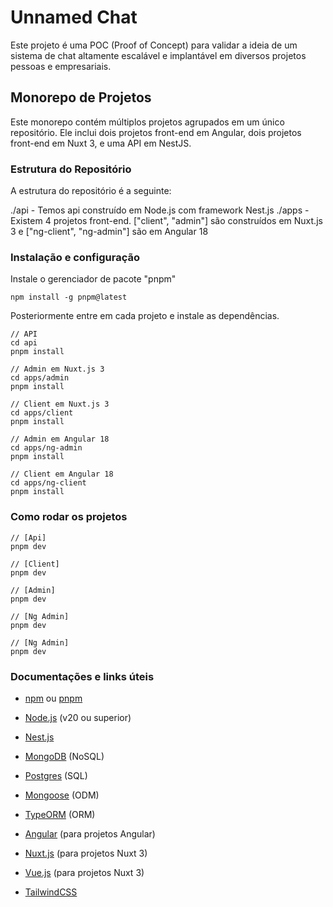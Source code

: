 # Unnamed Chat

Este projeto é uma POC (Proof of Concept) para validar a ideia de um sistema de chat altamente escalável e implantável em diversos projetos pessoas e empresariais.

## Monorepo de Projetos

Este monorepo contém múltiplos projetos agrupados em um único repositório. Ele inclui dois projetos front-end em Angular, dois projetos front-end em Nuxt 3, e uma API em NestJS.

### Estrutura do Repositório

A estrutura do repositório é a seguinte:

./api - Temos api construído em Node.js com framework Nest.js
./apps - Existem 4 projetos front-end. ["client", "admin"] são construídos em Nuxt.js 3 e ["ng-client", "ng-admin"] são em Angular 18

### Instalação e configuração

Instale o gerenciador de pacote "pnpm"

```
npm install -g pnpm@latest
```

Posteriormente entre em cada projeto e instale as dependências.

```
// API
cd api
pnpm install

// Admin em Nuxt.js 3
cd apps/admin
pnpm install

// Client em Nuxt.js 3
cd apps/client
pnpm install

// Admin em Angular 18
cd apps/ng-admin
pnpm install

// Client em Angular 18
cd apps/ng-client
pnpm install
```

### Como rodar os projetos

```
// [Api]
pnpm dev

// [Client]
pnpm dev

// [Admin]
pnpm dev

// [Ng Admin]
pnpm dev

// [Ng Admin]
pnpm dev
```

### Documentações e links úteis

- [npm](https://www.npmjs.com/) ou [pnpm](https://pnpm.io)

- [Node.js](https://nodejs.org) (v20 ou superior)
- [Nest.js](https://nestjs.com)
- [MongoDB](https://www.mongodb.com) (NoSQL)
- [Postgres](https://www.postgresql.org) (SQL)
- [Mongoose](https://mongoosejs.com) (ODM)
- [TypeORM](https://typeorm.io) (ORM)
- [Angular](https://angular.dev) (para projetos Angular)
- [Nuxt.js](https://nuxt.com) (para projetos Nuxt 3)
- [Vue.js](https://vuejs.org) (para projetos Nuxt 3)
- [TailwindCSS](https://tailwindcss.com)
